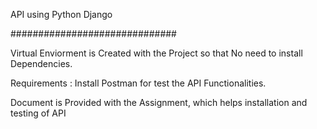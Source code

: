 API using Python Django

##############################

Virtual Enviorment is Created with the Project so that No need to install Dependencies.

Requirements : Install Postman for test the API Functionalities.

Document is Provided with the Assignment, which helps installation and testing of API

